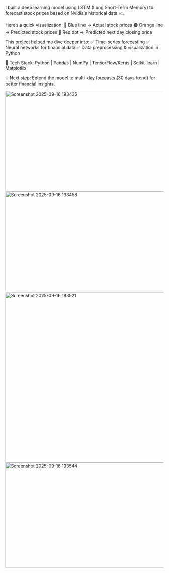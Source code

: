 I built a deep learning model using LSTM (Long Short-Term Memory) to forecast stock prices based on Nvidia’s historical data 📈.

Here’s a quick visualization:
🔵 Blue line → Actual stock prices
🟠 Orange line → Predicted stock prices
🔴 Red dot → Predicted next day closing price

This project helped me dive deeper into:
✅ Time-series forecasting
✅ Neural networks for financial data
✅ Data preprocessing & visualization in Python

🔧 Tech Stack: Python | Pandas | NumPy | TensorFlow/Keras | Scikit-learn | Matplotlib

💡 Next step: Extend the model to multi-day forecasts (30 days trend) for better financial insights.

<img width="730" height="320" alt="Screenshot 2025-09-16 193435" src="https://github.com/user-attachments/assets/e390c6d5-a9a5-4b28-ab1b-129e971f2517" />
<img width="731" height="321" alt="Screenshot 2025-09-16 193458" src="https://github.com/user-attachments/assets/7860d077-3383-4528-8248-b6efeda2be1e" />
<img width="731" height="542" alt="Screenshot 2025-09-16 193521" src="https://github.com/user-attachments/assets/702c58d6-2f10-4bcd-9b31-67a7899ae285" />
<img width="730" height="335" alt="Screenshot 2025-09-16 193544" src="https://github.com/user-attachments/assets/30b7d980-d543-4aba-9363-652eb1dc145d" />
